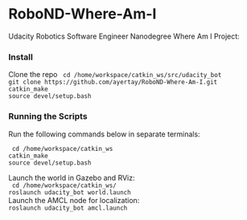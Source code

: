 # RoboND-Where-Am-I
Udacity Robotics Software Engineer Nanodegree Where Am I Project:

### Install
Clone the repo
``
cd /home/workspace/catkin_ws/src/udacity_bot``    
``git clone https://github.com/ayertay/RoboND-Where-Am-I.git``    
``catkin_make``    
``source devel/setup.bash``
### Running the Scripts
Run the following commands below in separate terminals: 

``
cd /home/workspace/catkin_ws``    
``catkin_make``   
``source devel/setup.bash``

Launch the world in Gazebo and RViz:  
`` cd /home/workspace/catkin_ws/``  
``roslaunch udacity_bot world.launch``  
Launch the AMCL node for localization:  
``roslaunch udacity_bot amcl.launch``  
